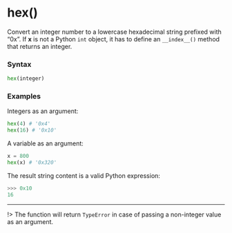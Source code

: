 # hex()
Convert an integer number to a lowercase hexadecimal string prefixed with “0x”. If **x** is not a Python `int` object, it has to define an `__index__()` method that returns an integer.

### Syntax
```python
hex(integer)
```

### Examples
Integers as an argument:
```python
hex(4) # '0x4'
hex(16) # '0x10'
```

A variable as an argument:
```python
x = 800
hex(x) # '0x320'
```

The result string content is a valid Python expression:
```python
>>> 0x10
16
```
---
!> The function will return `TypeError` in case of passing a non-integer value as an argument.